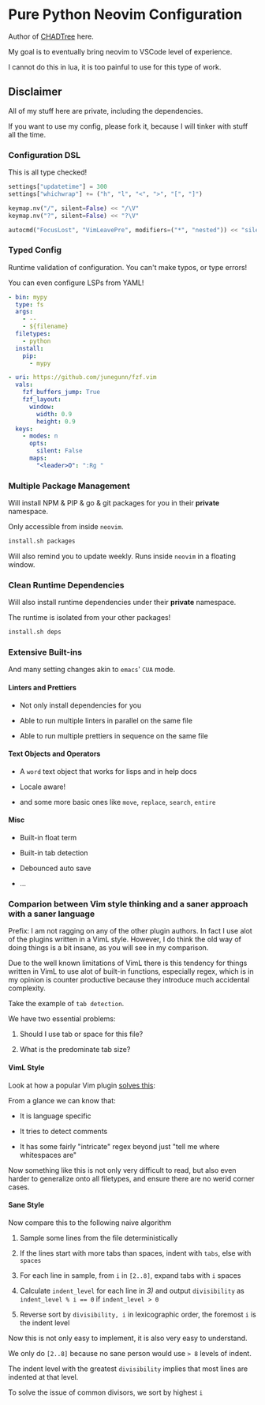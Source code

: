 # Pure Python Neovim Configuration

Author of [CHADTree](https://github.com/ms-jpq/chadtree) here.

My goal is to eventually bring neovim to VSCode level of experience.

I cannot do this in lua, it is too painful to use for this type of work.

## Disclaimer

All of my stuff here are private, including the dependencies.

If you want to use my config, please fork it, because I will tinker with stuff all the time.

### Configuration DSL

This is all type checked!

```python
settings["updatetime"] = 300
settings["whichwrap"] += ("h", "l", "<", ">", "[", "]")

keymap.nv("/", silent=False) << "/\V"
keymap.nv("?", silent=False) << "?\V"

autocmd("FocusLost", "VimLeavePre", modifiers=("*", "nested")) << "silent wa!"
```

### Typed Config

Runtime validation of configuration. You can't make typos, or type errors!

You can even configure LSPs from YAML!

```yaml
- bin: mypy
  type: fs
  args:
    - --
    - ${filename}
  filetypes:
    - python
  install:
    pip:
      - mypy
```

```yaml
- uri: https://github.com/junegunn/fzf.vim
  vals:
    fzf_buffers_jump: True
    fzf_layout:
      window:
        width: 0.9
        height: 0.9
  keys:
    - modes: n
      opts:
        silent: False
      maps:
        "<leader>O": ":Rg "
```

### Multiple Package Management

Will install NPM & PIP & go & git packages for you in their **private** namespace.

Only accessible from inside `neovim`.

```sh
install.sh packages
```

Will also remind you to update weekly. Runs inside `neovim` in a floating window.

### Clean Runtime Dependencies

Will also install runtime dependencies under their **private** namespace.

The runtime is isolated from your other packages!

```sh
install.sh deps
```

### Extensive Built-ins

And many setting changes akin to `emacs`' `CUA` mode.

#### Linters and Prettiers

- Not only install dependencies for you

- Able to run multiple linters in parallel on the same file

- Able to run multiple prettiers in sequence on the same file

#### Text Objects and Operators

- A `word` text object that works for lisps and in help docs

- Locale aware!

- and some more basic ones like `move`, `replace`, `search`, `entire`

#### Misc

- Built-in float term

- Built-in tab detection

- Debounced auto save

- ...

### Comparion between Vim style thinking and a saner approach with a saner language

Prefix: I am not ragging on any of the other plugin authors. In fact I use alot of the plugins written in a VimL style. However, I do think the old way of doing things is a bit insane, as you will see in my comparison.

Due to the well known limitations of VimL there is this tendency for things written in VimL to use alot of built-in functions, especially regex, which is in my opinion is counter productive because they introduce much accidental complexity.

Take the example of `tab detection`.

We have two essential problems:

1. Should I use tab or space for this file?

2. What is the predominate tab size?

#### VimL Style

Look at how a popular Vim plugin [solves this](https://github.com/tpope/vim-sleuth/blob/master/plugin/sleuth.vim):

From a glance we can know that:

- It is language specific

- It tries to detect comments

- It has some fairly "intricate" regex beyond just "tell me where whitespaces are"

Now something like this is not only very difficult to read, but also even harder to generalize onto all filetypes, and ensure there are no werid corner cases.

#### Sane Style

Now compare this to the following naive algorithm

1. Sample some lines from the file deterministically

2. If the lines start with more tabs than spaces, indent with `tabs`, else with `spaces`

3. For each line in sample, from `i` in `[2..8]`, expand tabs with `i` spaces

4. Calculate `indent_level` for each line in _3)_ and output `divisibility` as `indent_level % i == 0` if `indent_level > 0`

5. Reverse sort by `divisibility, i` in lexicographic order, the foremost `i` is the indent level

Now this is not only easy to implement, it is also very easy to understand.

We only do `[2..8]` because no sane person would use `> 8` levels of indent.

The indent level with the greatest `divisibility` implies that most lines are indented at that level.

To solve the issue of common divisors, we sort by highest `i`
